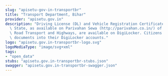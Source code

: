 ```yaml
---
slug: "apisetu-gov-in-transportbr"
title: "Transport Department, Bihar"
provider: "apisetu.gov.in"
description: "Driving License (DL) and Vehicle Registration Certificate (RC) of the\
  \ State, as available on Parivahan Sewa (http://parivahan.co.in/) of Ministry of\
  \ Road Transport and Highways, are available on DigiLocker. Citizens can pull these\
  \ documents into their DigiLocker accounts."
logo: "apisetu.gov.in-transportbr-logo.svg"
logoMediaType: "image/svg+xml"
tags:
- "open_data"
stubs: "apisetu.gov.in-transportbr-stubs.json"
swagger: "apisetu.gov.in-transportbr-swagger.json"
---
```

